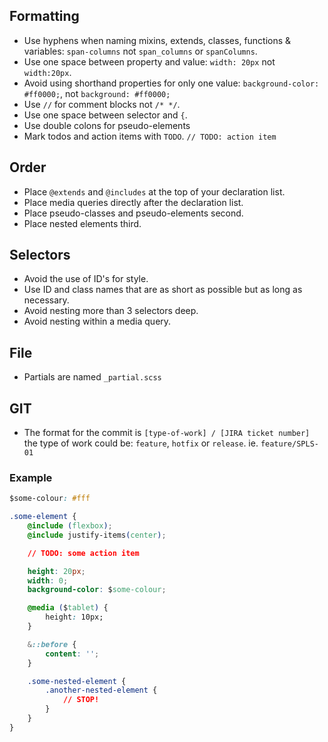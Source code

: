 ## Formatting
* Use hyphens when naming mixins, extends, classes, functions & variables: `span-columns` not `span_columns` or `spanColumns`.
* Use one space between property and value: `width: 20px` not `width:20px`.
* Avoid using shorthand properties for only one value: `background-color: #ff0000;`, not `background: #ff0000;`
* Use `//` for comment blocks not `/* */`.
* Use one space between selector and `{`.
* Use double colons for pseudo-elements
* Mark todos and action items with `TODO`.  `// TODO: action item`

## Order
* Place `@extends` and `@includes` at the top of your declaration list.
* Place media queries directly after the declaration list.
* Place pseudo-classes and pseudo-elements second.
* Place nested elements third.

## Selectors
* Avoid the use of ID's for style.
* Use ID and class names that are as short as possible but as long as necessary.
* Avoid nesting more than 3 selectors deep.
* Avoid nesting within a media query.

## File
* Partials are named `_partial.scss`

## GIT
* The format for the commit is `[type-of-work] / [JIRA ticket number]` the type of work could be: `feature`, `hotfix` or `release`. ie. `feature/SPLS-01`

### Example

```css
$some-colour: #fff

.some-element {
    @include (flexbox);
    @include justify-items(center);

    // TODO: some action item

    height: 20px;
    width: 0;
    background-color: $some-colour;

    @media ($tablet) {
        height: 10px;
    }

    &::before {
        content: '';
    }

    .some-nested-element {
        .another-nested-element {
            // STOP!
        }
    }
}

```
